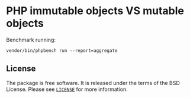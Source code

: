 # PHP immutable objects VS mutable objects

Benchmark running:

```shell
vendor/bin/phpbench run --report=aggregate
```

## License

The package is free software. It is released under the terms of the BSD License.
Please see [`LICENSE`](./LICENSE.md) for more information.
